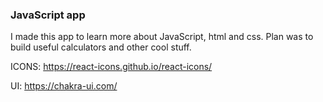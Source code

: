 ### JavaScript app 

I made this app to learn more about JavaScript, html and css. Plan was to build useful calculators and other cool stuff.

ICONS:
https://react-icons.github.io/react-icons/

UI:
https://chakra-ui.com/
